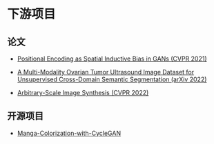 # 下游项目

## 论文

- [Positional Encoding as Spatial Inductive Bias in GANs (CVPR 2021)](https://github.com/open-mmlab/mmgeneration/tree/master/configs/positional_encoding_in_gans)

- [A Multi-Modality Ovarian Tumor Ultrasound Image Dataset for Unsupervised Cross-Domain Semantic Segmentation (arXiv 2022)](https://github.com/cv516buaa/mmotu_ds2net)

- [Arbitrary-Scale Image Synthesis (CVPR 2022)](https://github.com/vglsd/ScaleParty)

## 开源项目

- [Manga-Colorization-with-CycleGAN](https://github.com/chandlerbing65nm/Manga-Colorization-with-CycleGAN)
